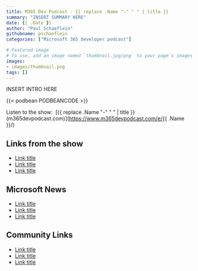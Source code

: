 ```yaml
---
title: M365 Dev Podcast - {{ replace .Name "-" " " | title }}
summary: "INSERT SUMMARY HERE"
date: {{ .Date }}
author: "Paul Schaeflein"
githubname: pschaeflein
categories: ["Microsoft 365 developer podcast"]

# Featured image
# To use, add an image named `thumbnail.jpg/png` to your page's images folder. Make sure to replace the placeholder image
images:
- images/thumbnail.png
tags: []
---
```


INSERT INTRO HERE

{{< podbean PODBEANCODE >}}

Listen to the show:  [{{ replace .Name "-" " " | title }} (m365devpodcast.com)](https://www.m365devpodcast.com/e/{{ .Name }}/)

## Links from the show

-   [Link title](link)
-   [Link title](link)
-   [Link title](link)

## Microsoft News

-   [Link title](link)
-   [Link title](link)
-   [Link title](link)

## Community Links

-   [Link title](link)
-   [Link title](link)
-   [Link title](link)
